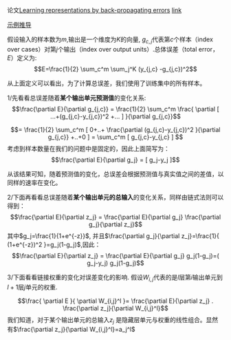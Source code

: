 论文[Learning representations by back-propagating errors](http://www.iro.umontreal.ca/~pift6266/A06/refs/backprop_old.pdf) [link](http://www.cnblogs.com/Bw98blogs/p/9023060.html)

[示例推导](http://www.cnblogs.com/charlotte77/p/5629865.html)

假设输入的样本数为$m$,输出是一个维度为$K$的向量, $g_{c,j}$代表第$c$个样本（index over cases）对第$j$个输出（index over output units）.总体误差（total error，$E$）定义为:
$$E=\frac{1}{2} \sum_c^m \sum_j^K (y_{j,c} -g_{j,c})^2$$

从上面定义可以看出，为了计算总误差，我们使用了训练集中的所有样本。

1/先看看总误差随着**某个输出单元预测值**的变化关系:
$$\frac{\partial E}{\partial g_{j,c}} = \frac{1}{2} \sum_c^m \frac{ \partial [ ...+(g_{j,c}-y_{j,c})^2 +... ] }{\partial g_{j,c}}$$

$$= \frac{1}{2} \sum_c^m [ 0+..+ \frac{\partial (g_{j,c}-y_{j,c})^2 }{\partial g_{j,c}}  +..+0 ] = \sum_c^m [ g_{j,c}-y_{j,c} ] $$
考虑到样本数量在我们的问题中是固定的，因此上面简写为：
$$\frac{\partial E}{\partial g_j} = [ g_j-y_j ]$$

从该结果可知，随着预测值的变化，总误差会根据预测值与真实值之间的差值，以同样的速率在变化。

2/下面再看看总误差随着**某个输出单元的总输入**的变化关系，同样由链式法则可以得到：
$$\frac{\partial E}{\partial z_j} = \frac{\partial E}{\partial g_j} \frac{\partial g_j}{\partial z_j}$$
其中$g_j=\frac{1}{1+e^{-z}}$, 并且$\frac{\partial g_j}{\partial z_j}=\frac{1}{ (1+e^{-z})^2 }=g_j(1-g_j)$,因此：
$$\frac{\partial E}{\partial z_j} = \frac{\partial E}{\partial g_j} g_j(1-g_j)=( g_j-y_j) g_j(1-g_j)$$

3/下面看看链接权重的变化对误差变化的影响.
假设$W_{i,j}$代表的是$l$层第$i$输出单元到$l+1$层$j$单元的权重.

$$\frac{ \partial E }{ \partial W_{i,j}^l }= \frac{\partial E}{\partial z_j} . \frac{\partial z_j}{\partial W_{i,j}^l}$$
我们知道，对于某个输出单元的总输入$z_j$ 是隐藏层单元与权重的线性组合。显然有$\frac{\partial z_j}{\partial W_{i,j}^l}=a_j^l$